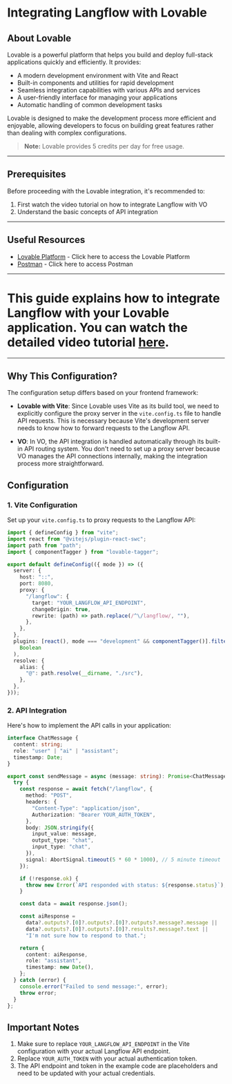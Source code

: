 # Integrating Langflow with Lovable

## About Lovable

Lovable is a powerful platform that helps you build and deploy full-stack applications quickly and efficiently. It provides:

- A modern development environment with Vite and React
- Built-in components and utilities for rapid development
- Seamless integration capabilities with various APIs and services
- A user-friendly interface for managing your applications
- Automatic handling of common development tasks

Lovable is designed to make the development process more efficient and enjoyable, allowing developers to focus on building great features rather than dealing with complex configurations.

> **Note:** Lovable provides 5 credits per day for free usage.

---

## Prerequisites

Before proceeding with the Lovable integration, it's recommended to:

1. First watch the video tutorial on how to integrate Langflow with VO
2. Understand the basic concepts of API integration

---

## Useful Resources

- [Lovable Platform](https://lovable.dev/) - Click here to access the Lovable Platform
- [Postman](https://www.postman.com/) - Click here to access Postman

---

# This guide explains how to integrate Langflow with your Lovable application. You can watch the detailed video tutorial [here](https://pragyaallc-my.sharepoint.com/:v:/g/personal/sachin_parmar_legalgraph_ai/EU8bby8ZCgJHqcAISsIKnqUB2JIlXQu_khe82IS2xJFUog?e=wqZvDq&nav=eyJyZWZlcnJhbEluZm8iOnsicmVmZXJyYWxBcHAiOiJTdHJlYW1XZWJBcHAiLCJyZWZlcnJhbFZpZXciOiJTaGFyZURpYWxvZy1MaW5rIiwicmVmZXJyYWxBcHBQbGF0Zm9ybSI6IldlYiIsInJlZmVycmFsTW9kZSI6InZpZXcifX0%3D).

---

## Why This Configuration?

The configuration setup differs based on your frontend framework:

- **Lovable with Vite**: Since Lovable uses Vite as its build tool, we need to explicitly configure the proxy server in the `vite.config.ts` file to handle API requests. This is necessary because Vite's development server needs to know how to forward requests to the Langflow API.

- **VO**: In VO, the API integration is handled automatically through its built-in API routing system. You don't need to set up a proxy server because VO manages the API connections internally, making the integration process more straightforward.

## Configuration

### 1. Vite Configuration

Set up your `vite.config.ts` to proxy requests to the Langflow API:

```typescript
import { defineConfig } from "vite";
import react from "@vitejs/plugin-react-swc";
import path from "path";
import { componentTagger } from "lovable-tagger";

export default defineConfig(({ mode }) => ({
  server: {
    host: "::",
    port: 8080,
    proxy: {
      "/langflow": {
        target: "YOUR_LANGFLOW_API_ENDPOINT",
        changeOrigin: true,
        rewrite: (path) => path.replace(/^\/langflow/, ""),
      },
    },
  },
  plugins: [react(), mode === "development" && componentTagger()].filter(
    Boolean
  ),
  resolve: {
    alias: {
      "@": path.resolve(__dirname, "./src"),
    },
  },
}));
```

### 2. API Integration

Here's how to implement the API calls in your application:

```typescript
interface ChatMessage {
  content: string;
  role: "user" | "ai" | "assistant";
  timestamp: Date;
}

export const sendMessage = async (message: string): Promise<ChatMessage> => {
  try {
    const response = await fetch("/langflow", {
      method: "POST",
      headers: {
        "Content-Type": "application/json",
        Authorization: "Bearer YOUR_AUTH_TOKEN",
      },
      body: JSON.stringify({
        input_value: message,
        output_type: "chat",
        input_type: "chat",
      }),
      signal: AbortSignal.timeout(5 * 60 * 1000), // 5 minute timeout
    });

    if (!response.ok) {
      throw new Error(`API responded with status: ${response.status}`);
    }

    const data = await response.json();

    const aiResponse =
      data?.outputs?.[0]?.outputs?.[0]?.outputs?.message?.message ||
      data?.outputs?.[0]?.outputs?.[0]?.results?.message?.text ||
      "I'm not sure how to respond to that.";

    return {
      content: aiResponse,
      role: "assistant",
      timestamp: new Date(),
    };
  } catch (error) {
    console.error("Failed to send message:", error);
    throw error;
  }
};
```

## Important Notes

1. Make sure to replace `YOUR_LANGFLOW_API_ENDPOINT` in the Vite configuration with your actual Langflow API endpoint.
2. Replace `YOUR_AUTH_TOKEN` with your actual authentication token.
3. The API endpoint and token in the example code are placeholders and need to be updated with your actual credentials.
